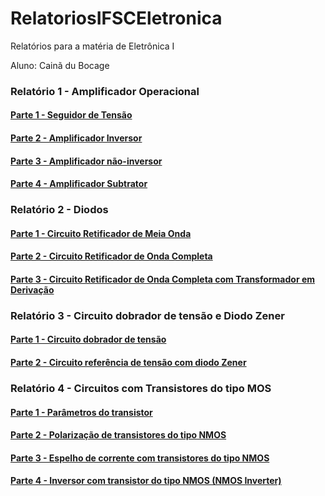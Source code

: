 # RelatoriosIFSCEletronica
Relatórios para a matéria de Eletrônica I

Aluno: Cainã du Bocage

### Relatório 1 - Amplificador Operacional
#### [Parte 1 - Seguidor de Tensão](https://github.com/CainaDB/RelatoriosIFSCEletronica/blob/master/Relatorio%201.md/Parte%201.md)
#### [Parte 2 - Amplificador Inversor](https://github.com/CainaDB/RelatoriosIFSCEletronica/blob/master/Relatorio%201.md/Parte%202.md)
#### [Parte 3 - Amplificador não-inversor](https://github.com/CainaDB/RelatoriosIFSCEletronica/blob/master/Relatorio%201.md/Parte%203.md)
#### [Parte 4 -  Amplificador Subtrator](https://github.com/CainaDB/RelatoriosIFSCEletronica/blob/master/Relatorio%201.md/Parte%204.md)

### Relatório 2 - Diodos
#### [Parte 1 - Circuito Retificador de Meia Onda](https://github.com/CainaDB/RelatoriosIFSCEletronica/blob/master/Relatorio%202.md/Parte%201.md)
#### [Parte 2 - Circuito Retificador de Onda Completa](https://github.com/CainaDB/RelatoriosIFSCEletronica/blob/master/Relatorio%202.md/Parte%202.md)
#### [Parte 3 - Circuito Retificador de Onda Completa com Transformador em Derivação](https://github.com/CainaDB/RelatoriosIFSCEletronica/blob/master/Relatorio%202.md/Parte%203.md)

### Relatório 3 - Circuito dobrador de tensão e Diodo Zener
#### [Parte 1 - Circuito dobrador de tensão](https://github.com/CainaDB/RelatoriosIFSCEletronica/blob/master/Relatorio%203.md/Parte%201.md)
#### [Parte 2 - Circuito referência de tensão com diodo Zener](https://github.com/CainaDB/RelatoriosIFSCEletronica/blob/master/Relatorio%203.md/Parte%202.md)

### Relatório 4 - Circuitos com Transistores do tipo MOS
#### [Parte 1 - Parâmetros do transistor](https://github.com/CainaDB/RelatoriosIFSCEletronica/blob/master/Relatorio%204.md/Parte%201.md)
#### [Parte 2 - Polarização de transistores do tipo NMOS](https://github.com/CainaDB/RelatoriosIFSCEletronica/blob/master/Relatorio%204.md/Parte%202.md)
#### [Parte 3 - Espelho de corrente com transistores do tipo NMOS](https://github.com/CainaDB/RelatoriosIFSCEletronica/blob/master/Relatorio%204.md/Parte%203.md)
#### [Parte 4 - Inversor com transistor do tipo NMOS (NMOS Inverter)](https://github.com/CainaDB/RelatoriosIFSCEletronica/blob/master/Relatorio%204.md/Parte%204.md)

